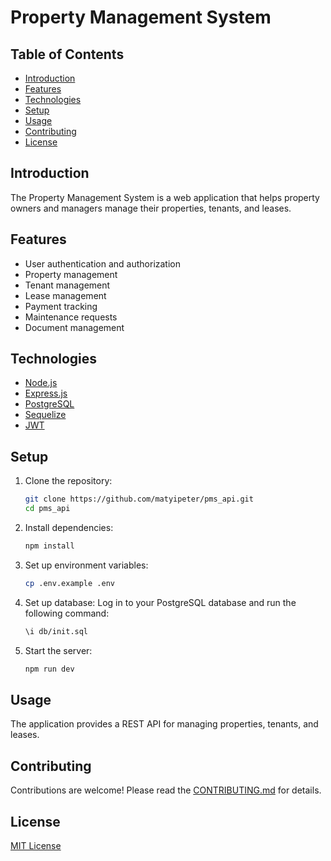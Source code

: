 # Property Management System

## Table of Contents

- [Introduction](#introduction)
- [Features](#features)
- [Technologies](#technologies)
- [Setup](#setup)
- [Usage](#usage)
- [Contributing](#contributing)
- [License](#license)

## Introduction

The Property Management System is a web application that helps property owners and managers manage their properties, tenants, and leases.

## Features

- User authentication and authorization
- Property management
- Tenant management
- Lease management
- Payment tracking
- Maintenance requests
- Document management

## Technologies

- [Node.js](https://nodejs.org/)
- [Express.js](https://expressjs.com/)
- [PostgreSQL](https://www.postgresql.org/)
- [Sequelize](https://sequelize.org/)
- [JWT](https://jwt.io/)

## Setup

1. Clone the repository:
   ```bash
   git clone https://github.com/matyipeter/pms_api.git
   cd pms_api
   ```
2. Install dependencies:
   ```bash
   npm install
   ```
3. Set up environment variables:
   ```bash
   cp .env.example .env
   ```
4. Set up database:
    Log in to your PostgreSQL database and run the following command:
   ```bash
   \i db/init.sql
   ```
5. Start the server:
   ```bash
   npm run dev
   ```

## Usage

The application provides a REST API for managing properties, tenants, and leases.

## Contributing

Contributions are welcome! Please read the [CONTRIBUTING.md](CONTRIBUTING.md) for details.

## License

[MIT License](LICENSE)
